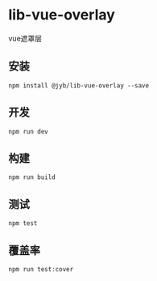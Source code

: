 # lib-vue-overlay

vue遮罩层

## 安装

```shell
npm install @jyb/lib-vue-overlay --save
```

## 开发

```shell
npm run dev
```

## 构建

```shell
npm run build
```

## 测试

```shell
npm test
```

## 覆盖率

```shell
npm run test:cover
```
